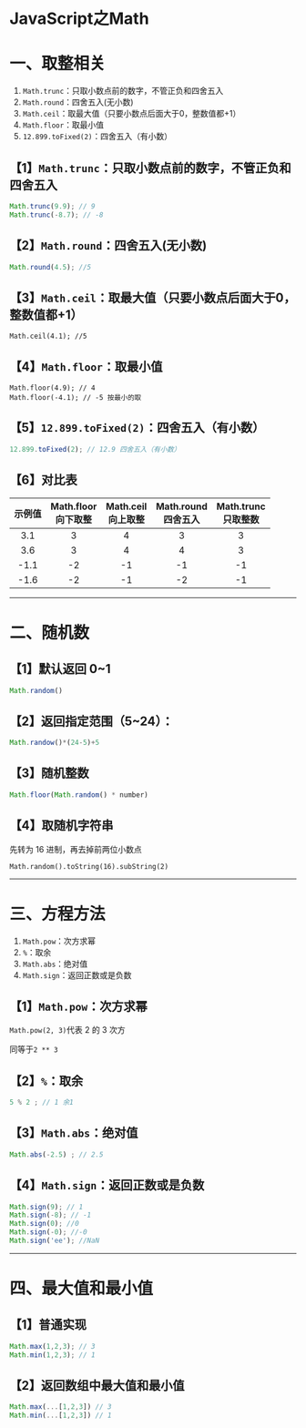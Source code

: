# JavaScript之Math

# 一、取整相关

1. `Math.trunc`：只取小数点前的数字，不管正负和四舍五入
2. `Math.round`：四舍五入(无小数)
3. `Math.ceil`：取最大值（只要小数点后面大于0，整数值都+1）
4. `Math.floor`：取最小值
5. `12.899.toFixed(2)`：四舍五入（有小数）

## 【1】`Math.trunc`：只取小数点前的数字，不管正负和四舍五入

```js
Math.trunc(9.9); // 9
Math.trunc(-8.7); // -8
```

## 【2】`Math.round`：四舍五入(无小数)

```js
Math.round(4.5); //5 
```

## 【3】`Math.ceil`：取最大值（只要小数点后面大于0，整数值都+1）
```
Math.ceil(4.1); //5 
```

## 【4】`Math.floor`：取最小值
```
Math.floor(4.9); // 4
Math.floor(-4.1); // -5 按最小的取
```

## 【5】`12.899.toFixed(2)`：四舍五入（有小数）

```js
12.899.toFixed(2); // 12.9 四舍五入（有小数）
```

## 【6】对比表

| 示例值 | Math.floor<br>向下取整 | Math.ceil<br>向上取整 | Math.round<br>四舍五入 | Math.trunc<br>只取整数 |
| :----: | :--------------------: | :-------------------: | :--------------------: | :--------------------: |
|  3.1   |           3            |           4           |           3            |           3            |
|  3.6   |           3            |           4           |           4            |           3            |
|  -1.1  |           -2           |          -1           |           -1           |           -1           |
|  -1.6  |           -2           |          -1           |           -2           |           -1           |

---

# 二、随机数

## 【1】默认返回 0~1

```js
Math.random()
```

## 【2】返回指定范围（5~24）：

```js
Math.randow()*(24-5)+5
```

## 【3】随机整数

```js
Math.floor(Math.random() * number)
```

## 【4】取随机字符串

先转为 16 进制，再去掉前两位小数点

`Math.random().toString(16).subString(2)`

---

# 三、方程方法

1. `Math.pow`：次方求幂
2. `%`：取余
3. `Math.abs`：绝对值
4. `Math.sign`：返回正数或是负数

## 【1】`Math.pow`：次方求幂

`Math.pow(2, 3)`代表 2 的 3 次方

同等于`2 ** 3`

## 【2】`%`：取余

```js
5 % 2 ; // 1 余1
```

## 【3】`Math.abs`：绝对值

```js
Math.abs(-2.5) ; // 2.5
```

## 【4】`Math.sign`：返回正数或是负数

```js
Math.sign(9); // 1
Math.sign(-8); // -1
Math.sign(0); //0
Math.sign(-0); //-0
Math.sign('ee'); //NaN
```

---

# 四、最大值和最小值

## 【1】普通实现

```js
Math.max(1,2,3); // 3
Math.min(1,2,3); // 1
```

## 【2】返回数组中最大值和最小值

```js
Math.max(...[1,2,3]) // 3
Math.min(...[1,2,3]) // 1
```
